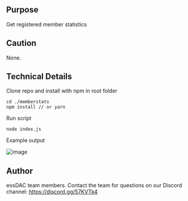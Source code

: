 ## Purpose
Get registered member statistics

## Caution
None.

## Technical Details

Clone repo and install with npm in root folder
```
cd ./memberstats
npm install // or yarn
```
Run script
```
node index.js
```
Example output

![image](https://user-images.githubusercontent.com/5130772/44960675-ed8cf200-af03-11e8-9973-8f747a380722.png)

## Author
eosDAC team members. Contact the team for questions on our Discord channel: https://discord.gg/57KVTk4